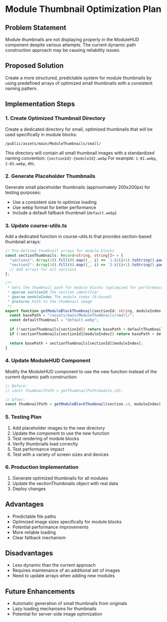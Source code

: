 # Module Thumbnail Optimization Plan

## Problem Statement
Module thumbnails are not displaying properly in the ModuleHUD component despite various attempts. The current dynamic path construction approach may be causing reliability issues.

## Proposed Solution
Create a more structured, predictable system for module thumbnails by using predefined arrays of optimized small thumbnails with a consistent naming pattern.

## Implementation Steps

### 1. Create Optimized Thumbnail Directory
Create a dedicated directory for small, optimized thumbnails that will be used specifically in module blocks:
```
/public/assets/main/ModuleThumbnails/small/
```

This directory will contain all small thumbnail images with a standardized naming convention: `{sectionId}-{moduleId}.webp`
For example: `1-01.webp`, `2-03.webp`, etc.

### 2. Generate Placeholder Thumbnails
Generate small placeholder thumbnails (approximately 200x200px) for testing purposes:
- Use a consistent size to optimize loading
- Use webp format for better performance
- Include a default fallback thumbnail (`default.webp`)

### 3. Update course-utils.ts
Add a dedicated function in course-utils.ts that provides section-based thumbnail arrays:

```typescript
// Pre-defined thumbnail arrays for module blocks
const sectionThumbnails: Record<string, string[]> = {
  "section1": Array(10).fill(0).map((_, i) => `1-${(i+1).toString().padStart(2, '0')}.webp`),
  "section2": Array(10).fill(0).map((_, i) => `2-${(i+1).toString().padStart(2, '0')}.webp`),
  // Add arrays for all sections
};

/**
 * Gets the thumbnail path for module blocks (optimized for performance)
 * @param sectionId The section identifier
 * @param moduleIndex The module index (0-based)
 * @returns Path to the thumbnail image
 */
export function getModuleBlockThumbnail(sectionId: string, moduleIndex: number): string {
  const basePath = "/assets/main/ModuleThumbnails/small/";
  const defaultThumbnail = "default.webp";
  
  if (!sectionThumbnails[sectionId]) return basePath + defaultThumbnail;
  if (!sectionThumbnails[sectionId][moduleIndex]) return basePath + defaultThumbnail;
  
  return basePath + sectionThumbnails[sectionId][moduleIndex];
}
```

### 4. Update ModuleHUD Component
Modify the ModuleHUD component to use the new function instead of the current dynamic path construction:

```typescript
// Before:
// const thumbnailPath = getThumbnailPath(module.id);

// After:
const thumbnailPath = getModuleBlockThumbnail(section.id, moduleIndex);
```

### 5. Testing Plan
1. Add placeholder images to the new directory
2. Update the component to use the new function
3. Test rendering of module blocks
4. Verify thumbnails load correctly
5. Test performance impact
6. Test with a variety of screen sizes and devices

### 6. Production Implementation
1. Generate optimized thumbnails for all modules
2. Update the sectionThumbnails object with real data
3. Deploy changes

## Advantages
- Predictable file paths
- Optimized image sizes specifically for module blocks
- Potential performance improvements
- More reliable loading
- Clear fallback mechanism

## Disadvantages
- Less dynamic than the current approach
- Requires maintenance of an additional set of images
- Need to update arrays when adding new modules

## Future Enhancements
- Automatic generation of small thumbnails from originals
- Lazy loading mechanisms for thumbnails
- Potential for server-side image optimization
